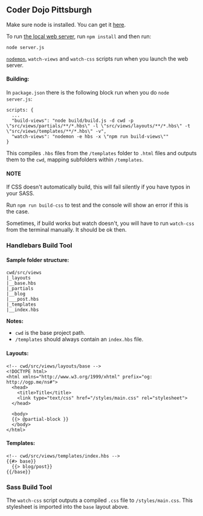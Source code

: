 ## Coder Dojo Pittsburgh

Make sure node is installed. You can get it [here](https://nodejs.org/en/download/).

To run [the local web server](https://github.com/tapio/live-server), run `npm install` and then run:

```
node server.js
```

[`nodemon`](https://github.com/remy/nodemon), `watch-views` and `watch-css` scripts run when you launch the web server.

#### Building:

In `package.json` there is the following block run when you do `node server.js`:

```
scripts: {
  ...
  "build-views": "node build/build.js -d cwd -p \"src/views/partials/**/*.hbs\" -l \"src/views/layouts/**/*.hbs\" -t \"src/views/templates/**/*.hbs\" -v",
  "watch-views": "nodemon -e hbs -x \"npm run build-views\""
}
```

This compiles `.hbs` files from the `/templates` folder to `.html` files and outputs them to the `cwd`, mapping subfolders within `/templates`.

#### NOTE

If CSS doesn't automatically build, this will fail silently if you have typos in your SASS.

Run `npm run build-css` to test and the console will show an error if this is the case.

Sometimes, if build works but watch doesn't, you will have to run `watch-css` from the terminal manually. It should be ok then.


### Handlebars Build Tool

#### Sample folder structure:

```
cwd/src/views
|_layouts
|__base.hbs
|_partials
|__blog
|___post.hbs
|_templates
|__index.hbs
```

**Notes:**

- `cwd` is the base project path.
- `/templates` should always contain an `index.hbs` file.

#### Layouts:

```
<!-- cwd/src/views/layouts/base -->
<!DOCTYPE html>
<html xmlns="http://www.w3.org/1999/xhtml" prefix="og: http://ogp.me/ns#">
  <head>
    <title>Title</title>
    <link type="text/css" href="/styles/main.css" rel="stylesheet">
  </head>

  <body>
  {{> @partial-block }}
  </body>
</html>
```

#### Templates:

```
<!-- cwd/src/views/templates/index.hbs -->
{{#> base}}
  {{> blog/post}}
{{/base}}
```

### Sass Build Tool

The `watch-css` script outputs a compiled `.css` file to `/styles/main.css`. This stylesheet is imported into the `base` layout above.
